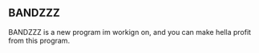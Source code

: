 ## BANDZZZ
BANDZZZ is a new program im workign on, and you can make hella profit from this program.

[]()
